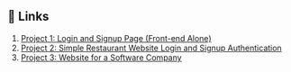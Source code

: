 ## 🚀 Links
1. [Project 1: Login and Signup Page (Front-end Alone)](https://auth-nexus.vercel.app)
2. [Project 2: Simple Restaurant Website Login and Signup Authentication](https://restaurant-nexus.vercel.app)
2. [Project 3: Website for a Software Company](https://portfolio-nexus.vercel.app)
